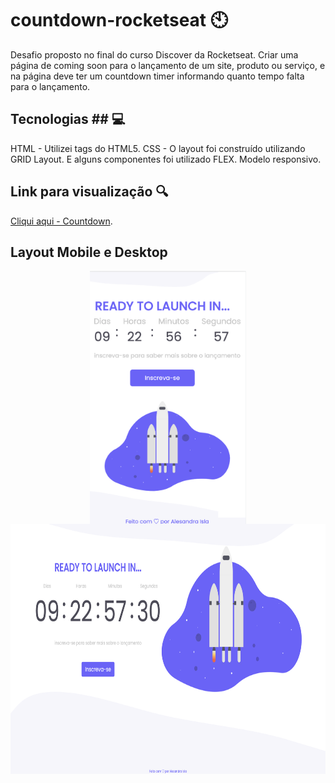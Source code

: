# countdown-rocketseat 🕙

Desafio proposto no final do curso Discover da Rocketseat. Criar uma página de coming soon para o lançamento de um site, produto ou serviço, e na página deve ter um countdown timer informando quanto tempo falta para o lançamento.

## Tecnologias ## 💻

HTML - Utilizei tags do HTML5.
CSS - O layout foi construído utilizando GRID Layout. E alguns componentes foi utilizado FLEX. Modelo responsivo.

## Link para visualização 🔍 

[Cliqui aqui - Countdown](https://alesandraisla.github.io/countdown-rocketseat/).

## Layout Mobile e Desktop 

<div align="center">
     <img src="./assets/images/mobile.png" width="250px" align="center" > 
     <br>
    <img src="./assets//images/desktop.png" width="600px" align="center" height="400px">
</div>